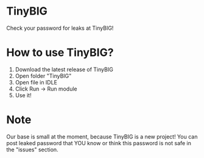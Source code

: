 # TinyBIG
Check your password for leaks at TinyBIG!
# How to use TinyBIG?
1. Download the latest release of TinyBIG
2. Open folder "TinyBIG"
3. Open file in IDLE
4. Click Run -> Run module
5. Use it!
# Note
Our base is small at the moment, because TinyBIG is a new project! You can post leaked password that YOU know or think this password is not safe in the "issues" section.
